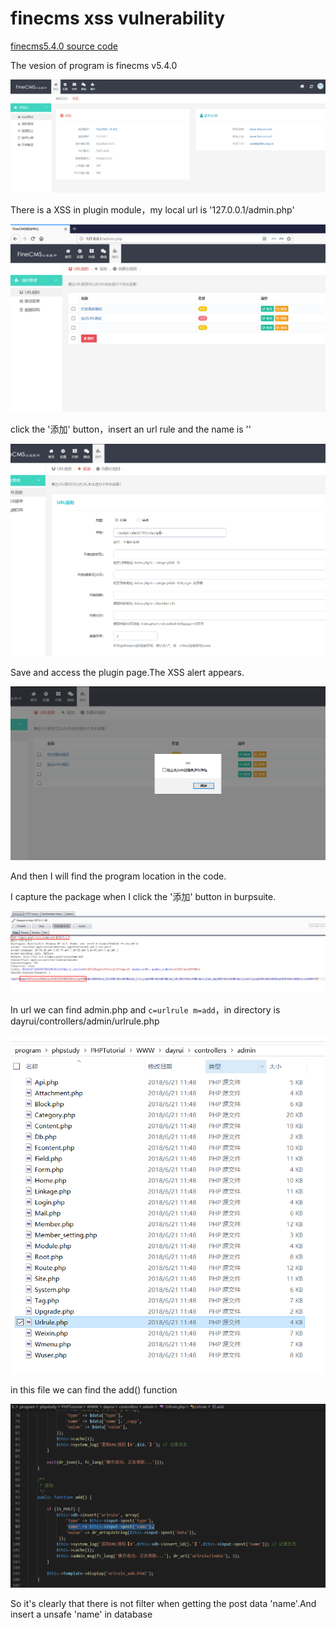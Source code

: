 # finecms xss vulnerability

[finecms5.4.0 source code](finecms_v5.4.0.0620.zip)

The vesion of program is finecms v5.4.0

![](Untitled-fee1ab5c-9717-409c-879d-d8db8dfa4c2b.png)

There is a XSS in plugin module，my local url is '127.0.0.1/admin.php'

![](Untitled-f0f77eed-4549-4e02-ab7f-9836d314aba5.png)

click the '添加' button，insert an url rule and the name is '<script>alert(111)</script>'

![](Untitled-53bb0fcc-d58f-44f6-9683-4048a1a5fcf7.png)

Save and access the plugin page.The XSS alert appears.

![](Untitled-6d5a2968-52c2-4b4a-851f-bf85dd536069.png)

And then I will find the program location in the code.

I capture the package when I click the '添加' button in burpsuite.

![](Untitled-2d00bf05-4014-41a6-b7c8-85425eaa5ea8.png)

In url we can find admin.php and `c=urlrule m=add`，in directory is dayrui/controllers/admin/urlrule.php

![](Untitled-287b0365-c9ca-46c7-8df2-5fe3381b04bf.png)

in this file we can find the add() function

![](Untitled-fb5786db-9979-4d69-8866-2d0928776171.png)

So it's clearly that there is not filter when getting the post data 'name'.And insert a unsafe 'name' in database
